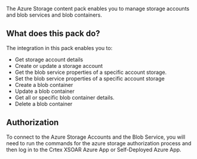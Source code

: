 The Azure Storage content pack enables you to manage storage accounts and blob services and blob containers.

## What does this pack do?

The integration in this pack enables you to:
- Get storage account details 
- Create or update a storage account
- Get the blob service properties of a specific account storage. 
- Set the blob service properties of a specific account storage
- Create a blob container
- Update a blob container 
- Get all or specific blob container details.
- Delete a blob container

## Authorization
To connect to the Azure Storage Accounts and the Blob Service, you will need to run the commands for the azure storage authorization process
and then log in to the Crtex XSOAR Azure App or Self-Deployed Azure App.

